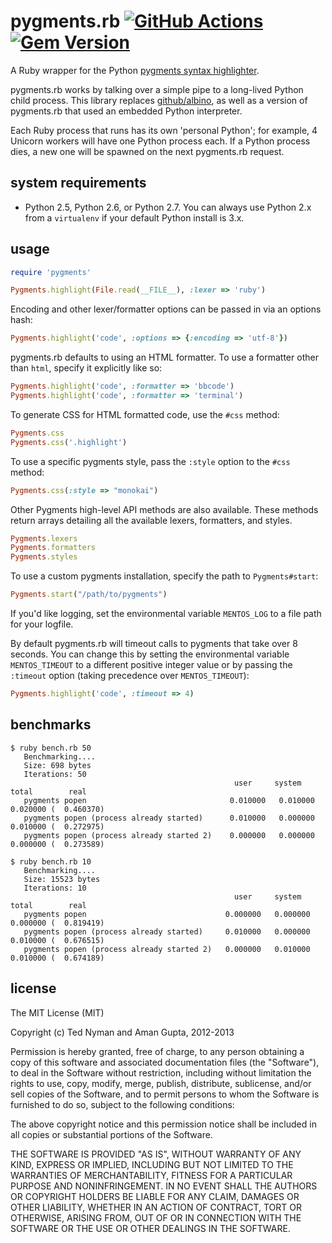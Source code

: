 # pygments.rb [![GitHub Actions][gh-actions_badge]][gh-actions_url] [![Gem Version][gem_badge]][gem_url]

[gh-actions_badge]: https://github.com/tmm1/pygments.rb/workflows/CI/badge.svg
[gh-actions_url]: https://github.com/tmm1/pygments.rb/actions?query=workflow%3ACI
[gem_badge]: https://badge.fury.io/rb/pygments.rb.svg
[gem_url]: https://badge.fury.io/rb/pygments.rb

A Ruby wrapper for the Python [pygments syntax highlighter](http://pygments.org/).

pygments.rb works by talking over a simple pipe to a long-lived
Python child process. This library replaces [github/albino](https://github.com/github/albino),
as well as a version of pygments.rb that used an embedded Python
interpreter.

Each Ruby process that runs has its own 'personal Python';
for example, 4 Unicorn workers will have one Python process each.
If a Python process dies, a new one will be spawned on the next
pygments.rb request.

## system requirements

- Python 2.5, Python 2.6, or Python 2.7. You can always use Python 2.x from a `virtualenv` if
  your default Python install is 3.x.

## usage

```ruby
require 'pygments'
```

```ruby
Pygments.highlight(File.read(__FILE__), :lexer => 'ruby')
```

Encoding and other lexer/formatter options can be passed in via an
options hash:

```ruby
Pygments.highlight('code', :options => {:encoding => 'utf-8'})
```

pygments.rb defaults to using an HTML formatter.
To use a formatter other than `html`, specify it explicitly
like so:

```ruby
Pygments.highlight('code', :formatter => 'bbcode')
Pygments.highlight('code', :formatter => 'terminal')
```

To generate CSS for HTML formatted code, use the `#css` method:

```ruby
Pygments.css
Pygments.css('.highlight')
```

To use a specific pygments style, pass the `:style` option to the `#css` method:

```ruby
Pygments.css(:style => "monokai")
```

Other Pygments high-level API methods are also available.
These methods return arrays detailing all the available lexers, formatters,
and styles.

```ruby
Pygments.lexers
Pygments.formatters
Pygments.styles
```

To use a custom pygments installation, specify the path to
`Pygments#start`:

```ruby
Pygments.start("/path/to/pygments")
```

If you'd like logging, set the environmental variable `MENTOS_LOG` to a file path for your logfile.

By default pygments.rb will timeout calls to pygments that take over 8 seconds. You can change this
by setting the environmental variable `MENTOS_TIMEOUT` to a different positive integer value or by
passing the `:timeout` option (taking precedence over `MENTOS_TIMEOUT`):

```ruby
Pygments.highlight('code', :timeout => 4)
```

## benchmarks


    $ ruby bench.rb 50
       Benchmarking....
       Size: 698 bytes
       Iterations: 50
                                                      user     system      total        real
       pygments popen                                0.010000   0.010000   0.020000 (  0.460370)
       pygments popen (process already started)      0.010000   0.000000   0.010000 (  0.272975)
       pygments popen (process already started 2)    0.000000   0.000000   0.000000 (  0.273589)

    $ ruby bench.rb 10
       Benchmarking....
       Size: 15523 bytes
       Iterations: 10
                                                      user     system      total        real
       pygments popen                               0.000000   0.000000   0.000000 (  0.819419)
       pygments popen (process already started)     0.010000   0.000000   0.010000 (  0.676515)
       pygments popen (process already started 2)   0.000000   0.010000   0.010000 (  0.674189)

## license

The MIT License (MIT)

Copyright (c) Ted Nyman and Aman Gupta, 2012-2013

Permission is hereby granted, free of charge, to any person obtaining a copy of this software and
associated documentation files (the "Software"), to deal in the Software without restriction,
including without limitation the rights to use, copy, modify, merge, publish, distribute, sublicense,
and/or sell copies of the Software, and to permit persons to whom the Software is furnished to do so,
subject to the following conditions:

The above copyright notice and this permission notice shall be included in all copies or substantial
portions of the Software.

THE SOFTWARE IS PROVIDED "AS IS", WITHOUT WARRANTY OF ANY KIND, EXPRESS OR IMPLIED, INCLUDING BUT NOT
LIMITED TO THE WARRANTIES OF MERCHANTABILITY, FITNESS FOR A PARTICULAR PURPOSE AND NONINFRINGEMENT.
IN NO EVENT SHALL THE AUTHORS OR COPYRIGHT HOLDERS BE LIABLE FOR ANY CLAIM, DAMAGES OR OTHER LIABILITY,
WHETHER IN AN ACTION OF CONTRACT, TORT OR OTHERWISE, ARISING FROM, OUT OF OR IN CONNECTION WITH THE
SOFTWARE OR THE USE OR OTHER DEALINGS IN THE SOFTWARE.
